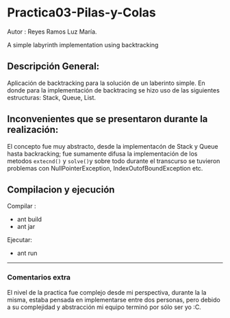 # Practica03-Pilas-y-Colas
Autor : Reyes Ramos Luz María. 

A simple labyrinth implementation using backtracking
 ## Descripción General:
 Aplicación de backtracking para la solución de un  laberinto simple.
 En donde para la implementación de backtracing se hizo uso de las siguientes estructuras:
 Stack, Queue, List.
 ## Inconvenientes que se presentaron durante la realización:
 El concepto fue muy abstracto, desde la implementacón de Stack y Queue hasta backracking;
 fue sumamente difusa la implementación de los metodos `extecnd()` y `solve()`y sobre todo durante el transcurso se tuvieron problemas con 
 NullPointerException, IndexOutofBoundException etc.
 ## Compilacion y ejecución
 Compilar :
 - ant build
 - ant jar
 
 Ejecutar:
 - ant run
 
 ---
 ### Comentarios extra
 
 El nivel de la practica fue complejo desde mi perspectiva, durante la la misma, estaba pensada en implementarse entre dos personas, pero debido
 a su complejidad y abstracción mi equipo terminó por sólo ser yo :C.
